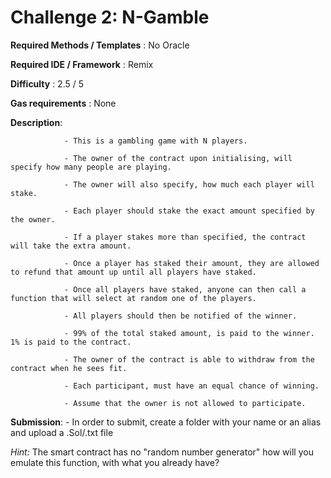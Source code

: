 # Challenge 2: N-Gamble


**Required Methods / Templates** : No Oracle

**Required IDE / Framework** : Remix

**Difficulty** : 2.5 / 5

**Gas requirements** : None

**Description**: 

                - This is a gambling game with N players.
                
                - The owner of the contract upon initialising, will specify how many people are playing.
                
                - The owner will also specify, how much each player will stake.
                
                - Each player should stake the exact amount specified by the owner.
                
                - If a player stakes more than specified, the contract will take the extra amount.
                
                - Once a player has staked their amount, they are allowed to refund that amount up until all players have staked.
                
                - Once all players have staked, anyone can then call a function that will select at random one of the players.
                
                - All players should then be notified of the winner.
                
                - 99% of the total staked amount, is paid to the winner. 1% is paid to the contract.
                
                - The owner of the contract is able to withdraw from the contract when he sees fit.
                
                - Each participant, must have an equal chance of winning.
                
                - Assume that the owner is not allowed to participate.
               
              
 **Submission**:
              - In order to submit, create a folder with your name or an alias and upload a .Sol/.txt file

*Hint:* The smart contract has no "random number generator" how will you emulate this function, with what you already have?
